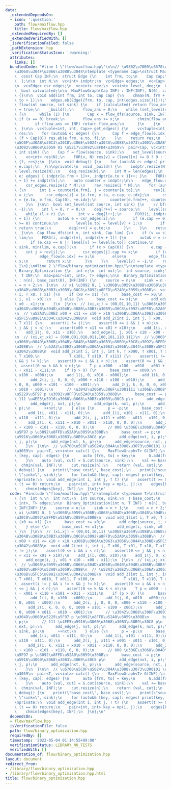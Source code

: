 ```yaml
---
data:
  _extendedDependsOn:
  - icon: ':question:'
    path: flow/maxflow.hpp
    title: flow/maxflow.hpp
  _extendedRequiredBy: []
  _extendedVerifiedWith: []
  _isVerificationFailed: false
  _pathExtension: hpp
  _verificationStatusIcon: ':warning:'
  attributes:
    links: []
  bundledCode: "#line 1 \"flow/maxflow.hpp\"\n\n// \u9802\u70B9\u6570\u306F\u6E21\u3055\
    \u306A\u304F\u3066\u3088\u3044\ntemplate <typename Cap>\nstruct MaxFlowGraph {\n\
    \  const Cap INF;\n  struct Edge {\n    int frm, to;\n    Cap cap;\n    int idx;\n\
    \  };\n\n  int N;\n  vc<int> indptr;\n  vc<Edge> edges;\n  vc<Cap> edge_flow;\n\
    \n  vc<Edge> csr_edges;\n  vc<int> rev;\n  vc<int> level, deq;\n  Cap flow_ans;\n\
    \  bool calculated;\n\n  MaxFlowGraph(Cap INF) : INF(INF), N(0), calculated(0)\
    \ {}\n\n  void add(int frm, int to, Cap cap) {\n    chmax(N, frm + 1);\n    chmax(N,\
    \ to + 1);\n    edges.eb(Edge({frm, to, cap, int(edges.size())}));\n  }\n\n  Cap\
    \ flow(int source, int sink) {\n    if (calculated) return flow_ans;\n    calculated\
    \ = true;\n    _build();\n    flow_ans = 0;\n    while (set_level(source, sink))\
    \ {\n      while (1) {\n        Cap x = flow_dfs(source, sink, INF);\n       \
    \ if (x == 0) break;\n        flow_ans += x;\n        chmin(flow_ans, INF);\n\
    \        if (flow_ans == INF) return flow_ans;\n      }\n    }\n    return flow_ans;\n\
    \  }\n\n  vc<tuple<int, int, Cap>> get_edges() {\n    vc<tuple<int, int, Cap>>\
    \ res;\n    for (auto&& e: edges) {\n      Cap f = edge_flow[e.idx];\n      if\
    \ (f > Cap(0)) res.eb(e.frm, e.to, f);\n    }\n    return res;\n  }\n\n  // \u6700\
    \u5C0F\u30AB\u30C3\u30C8\u306E\u5024\u304A\u3088\u3073\u3001\u30AB\u30C3\u30C8\
    \u3092\u8868\u3059 01 \u5217\u3092\u8FD4\u3059\n  pair<Cap, vc<int>> cut(int source,\
    \ int sink) {\n    Cap f = flow(source, sink);\n    set_level(source, sink);\n\
    \    vc<int> res(N);\n    FOR(v, N) res[v] = (level[v] >= 0 ? 0 : 1);\n    return\
    \ {f, res};\n  }\n\n  void debug() {\n    for (auto&& e: edges) print(e.frm, e.to,\
    \ e.cap);\n  }\n\nprivate:\n  void _build() {\n    indptr.resize(N + 1);\n   \
    \ level.resize(N);\n    deq.resize(N);\n    int M = len(edges);\n    for (auto&&\
    \ e: edges) { indptr[e.frm + 1]++, indptr[e.to + 1]++; }\n    FOR(v, N) indptr[v\
    \ + 1] += indptr[v];\n    auto counter = indptr;\n\n    edge_flow.resize(M);\n\
    \    csr_edges.resize(2 * M);\n    rev.resize(2 * M);\n    for (auto&& e: edges)\
    \ {\n      int i = counter[e.frm], j = counter[e.to];\n      rev[i] = j, rev[j]\
    \ = i;\n      csr_edges[i] = {e.frm, e.to, e.cap, e.idx};\n      csr_edges[j]\
    \ = {e.to, e.frm, Cap(0), ~e.idx};\n      counter[e.frm]++, counter[e.to]++;\n\
    \    }\n  }\n\n  bool set_level(int source, int sink) {\n    // bfs\n    fill(all(level),\
    \ -1);\n    int l = 0, r = 0;\n    deq[r++] = source;\n    level[source] = 0;\n\
    \    while (l < r) {\n      int v = deq[l++];\n      FOR3(i, indptr[v], indptr[v\
    \ + 1]) {\n        auto& e = csr_edges[i];\n        if (e.cap == 0 || level[e.to]\
    \ >= 0) continue;\n        level[e.to] = level[v] + 1;\n        if (e.to == sink)\
    \ return true;\n        deq[r++] = e.to;\n      }\n    }\n    return false;\n\
    \  }\n\n  Cap flow_dfs(int v, int sink, Cap lim) {\n    if (v == sink) return\
    \ lim;\n    FOR3(i, indptr[v], indptr[v + 1]) {\n      auto& e = csr_edges[i];\n\
    \      if (e.cap == 0 || level[v] >= level[e.to]) continue;\n      Cap x = flow_dfs(e.to,\
    \ sink, min(lim, e.cap));\n      if (x > Cap(0)) {\n        e.cap -= x;\n    \
    \    int j = rev[i];\n        csr_edges[j].cap += x;\n        if (e.idx >= 0)\n\
    \          edge_flow[e.idx] += x;\n        else\n          edge_flow[~e.idx] -=\
    \ x;\n        return x;\n      }\n    }\n    level[v] = -1;\n    return 0;\n \
    \ }\n};\n#line 2 \"flow/binary_optimization.hpp\"\n\ntemplate <typename T>\nstruct\
    \ Binary_Optimization {\n  int n;\n  int nxt;\n  int source, sink;\n  T base_cost;\n\
    \  T INF;\n  map<pair<int, int>, T> edges;\n\n  Binary_Optimization(int n, T INF)\
    \ : n(n), base_cost(0), INF(INF) {\n    source = n;\n    sink = n + 1;\n    nxt\
    \ = n + 2;\n  }\n\n  // xi \u3092 0, 1 \u306B\u3059\u308B\u3068\u304D\u306B\u304B\
    \u304B\u308B\u30B3\u30B9\u30C8\u3092\u8FFD\u52A0\u3059\u308B\n  void add_1(int\
    \ i, T x0, T x1) {\n    if (x0 <= x1) {\n      base_cost += x0;\n      add_edge(source,\
    \ i, x1 - x0);\n    } else {\n      base_cost += x1;\n      add_edge(i, sink,\
    \ x0 - x1);\n    }\n  }\n\n  // (xi,xj) = (00,01,10,11) \u3068\u3059\u308B\u3068\
    \u304D\u306B\u304B\u304B\u308B\u30B3\u30B9\u30C8\u3092\u8FFD\u52A0\u3059\u308B\
    \n  // \u52A3\u30E2 x00 + x11 <= x10 + x10 \u306B\u306A\u3063\u3066\u3044\u308B\
    \u5FC5\u8981\u304C\u3042\u308B\n  void add_2(int i, int j, T x00, T x01, T x10,\
    \ T x11) {\n    assert(i != j);\n    assert(0 <= i && i < n);\n    assert(0 <=\
    \ j && j < n);\n    assert(x00 + x11 <= x01 + x10);\n    add_1(i, x00, x10);\n\
    \    add_1(j, 0, x11 - x10);\n    add_edge(i, j, x01 + x10 - x00 - x11);\n  }\n\
    \n  // (xi,xj,xk) = (000,001,010,011,100,101,110,111)\n  // \u3068\u3059\u308B\
    \u3068\u304D\u306B\u304B\u304B\u308B\u30B3\u30B9\u30C8\u3092\u8FFD\u52A0\u3059\
    \u308B\n  // \u52A3\u30E2\u306B\u306A\u3063\u3066\u3044\u308B\u5FC5\u8981\u304C\
    \u3042\u308B\n  void add_3(int i, int j, int k, T x000, T x001, T x010, T x011,\
    \ T x100,\n             T x101, T x110, T x111) {\n    assert(i != j && i != k\
    \ && j != k);\n    assert(0 <= i && i < n);\n    assert(0 <= j && j < n);\n  \
    \  assert(0 <= k && k < n);\n    T p = x000 - x100 - x010 - x001 + x110 + x101\
    \ + x011 - x111;\n    if (p > 0) {\n      base_cost += x000;\n      add_1(i, 0,\
    \ x100 - x000);\n      add_1(j, 0, x010 - x000);\n      add_1(k, 0, x001 - x000);\n\
    \      add_2(i, j, 0, 0, 0, x000 + x110 - x100 - x010);\n      add_2(i, k, 0,\
    \ 0, 0, x000 + x101 - x100 - x001);\n      add_2(j, k, 0, 0, 0, x000 + x011 -\
    \ x010 - x001);\n      // \u3042\u3068\u306F\u3001111 \u306E\u3068\u304D\u306B\
    \u5229\u5F97 p \u3092\u8FFD\u52A0\u3059\u308B\n      base_cost -= p;\n      //\
    \ 111 \u4EE5\u5916\u3060\u3068\u30B3\u30B9\u30C8 p\n      add_edge(i, nxt, p);\n\
    \      add_edge(j, nxt, p);\n      add_edge(k, nxt, p);\n      add_edge(nxt, sink,\
    \ p);\n      ++nxt;\n    } else {\n      p = -p;\n      base_cost += x111;\n \
    \     add_1(i, x011 - x111, 0);\n      add_1(i, x101 - x111, 0);\n      add_1(i,\
    \ x110 - x111, 0);\n      add_2(i, j, x111 + x001 - x011 - x101, 0, 0, 0);\n \
    \     add_2(i, k, x111 + x010 - x011 - x110, 0, 0, 0);\n      add_2(j, k, x111\
    \ + x100 - x101 - x110, 0, 0, 0);\n      // 000 \u306E\u3068\u304D\u306B\u5229\
    \u5F97 p \u3092\u8FFD\u52A0\u3059\u308B\n      base_cost -= p;\n      // 000 \u4EE5\
    \u5916\u3060\u3068\u30B3\u30B9\u30C8 p\n      add_edge(nxt, i, p);\n      add_edge(nxt,\
    \ j, p);\n      add_edge(nxt, k, p);\n      add_edge(source, nxt, p);\n      ++nxt;\n\
    \    }\n  }\n\n  // \u6700\u5C0F\u5024\u304A\u3088\u3073\u300101 \u5217\u3092\u8FD4\
    \u3059\n  pair<T, vc<int>> calc() {\n    MaxFlowGraph<T> G(INF);\n    for (auto&&\
    \ [key, cap]: edges) {\n      auto [frm, to] = key;\n      G.add(frm, to, cap);\n\
    \    }\n    auto [val, cut] = G.cut(source, sink);\n    val += base_cost;\n  \
    \  chmin(val, INF);\n    cut.resize(n);\n    return {val, cut};\n  }\n\n  void\
    \ debug() {\n    print(\"base_cost\", base_cost);\n    print(\"source=\", source,\
    \ \"sink=\", sink);\n    for (auto&& [key, cap]: edges) print(key, cap);\n  }\n\
    \nprivate:\n  void add_edge(int i, int j, T t) {\n    assert(t >= 0);\n    if\
    \ (t == 0) return;\n    pair<int, int> key = mp(i, j);\n    edges[key] += t;\n\
    \    chmin(edges[key], INF);\n  }\n};\n"
  code: "#include \"flow/maxflow.hpp\"\n\ntemplate <typename T>\nstruct Binary_Optimization\
    \ {\n  int n;\n  int nxt;\n  int source, sink;\n  T base_cost;\n  T INF;\n  map<pair<int,\
    \ int>, T> edges;\n\n  Binary_Optimization(int n, T INF) : n(n), base_cost(0),\
    \ INF(INF) {\n    source = n;\n    sink = n + 1;\n    nxt = n + 2;\n  }\n\n  //\
    \ xi \u3092 0, 1 \u306B\u3059\u308B\u3068\u304D\u306B\u304B\u304B\u308B\u30B3\u30B9\
    \u30C8\u3092\u8FFD\u52A0\u3059\u308B\n  void add_1(int i, T x0, T x1) {\n    if\
    \ (x0 <= x1) {\n      base_cost += x0;\n      add_edge(source, i, x1 - x0);\n\
    \    } else {\n      base_cost += x1;\n      add_edge(i, sink, x0 - x1);\n   \
    \ }\n  }\n\n  // (xi,xj) = (00,01,10,11) \u3068\u3059\u308B\u3068\u304D\u306B\u304B\
    \u304B\u308B\u30B3\u30B9\u30C8\u3092\u8FFD\u52A0\u3059\u308B\n  // \u52A3\u30E2\
    \ x00 + x11 <= x10 + x10 \u306B\u306A\u3063\u3066\u3044\u308B\u5FC5\u8981\u304C\
    \u3042\u308B\n  void add_2(int i, int j, T x00, T x01, T x10, T x11) {\n    assert(i\
    \ != j);\n    assert(0 <= i && i < n);\n    assert(0 <= j && j < n);\n    assert(x00\
    \ + x11 <= x01 + x10);\n    add_1(i, x00, x10);\n    add_1(j, 0, x11 - x10);\n\
    \    add_edge(i, j, x01 + x10 - x00 - x11);\n  }\n\n  // (xi,xj,xk) = (000,001,010,011,100,101,110,111)\n\
    \  // \u3068\u3059\u308B\u3068\u304D\u306B\u304B\u304B\u308B\u30B3\u30B9\u30C8\
    \u3092\u8FFD\u52A0\u3059\u308B\n  // \u52A3\u30E2\u306B\u306A\u3063\u3066\u3044\
    \u308B\u5FC5\u8981\u304C\u3042\u308B\n  void add_3(int i, int j, int k, T x000,\
    \ T x001, T x010, T x011, T x100,\n             T x101, T x110, T x111) {\n  \
    \  assert(i != j && i != k && j != k);\n    assert(0 <= i && i < n);\n    assert(0\
    \ <= j && j < n);\n    assert(0 <= k && k < n);\n    T p = x000 - x100 - x010\
    \ - x001 + x110 + x101 + x011 - x111;\n    if (p > 0) {\n      base_cost += x000;\n\
    \      add_1(i, 0, x100 - x000);\n      add_1(j, 0, x010 - x000);\n      add_1(k,\
    \ 0, x001 - x000);\n      add_2(i, j, 0, 0, 0, x000 + x110 - x100 - x010);\n \
    \     add_2(i, k, 0, 0, 0, x000 + x101 - x100 - x001);\n      add_2(j, k, 0, 0,\
    \ 0, x000 + x011 - x010 - x001);\n      // \u3042\u3068\u306F\u3001111 \u306E\u3068\
    \u304D\u306B\u5229\u5F97 p \u3092\u8FFD\u52A0\u3059\u308B\n      base_cost -=\
    \ p;\n      // 111 \u4EE5\u5916\u3060\u3068\u30B3\u30B9\u30C8 p\n      add_edge(i,\
    \ nxt, p);\n      add_edge(j, nxt, p);\n      add_edge(k, nxt, p);\n      add_edge(nxt,\
    \ sink, p);\n      ++nxt;\n    } else {\n      p = -p;\n      base_cost += x111;\n\
    \      add_1(i, x011 - x111, 0);\n      add_1(i, x101 - x111, 0);\n      add_1(i,\
    \ x110 - x111, 0);\n      add_2(i, j, x111 + x001 - x011 - x101, 0, 0, 0);\n \
    \     add_2(i, k, x111 + x010 - x011 - x110, 0, 0, 0);\n      add_2(j, k, x111\
    \ + x100 - x101 - x110, 0, 0, 0);\n      // 000 \u306E\u3068\u304D\u306B\u5229\
    \u5F97 p \u3092\u8FFD\u52A0\u3059\u308B\n      base_cost -= p;\n      // 000 \u4EE5\
    \u5916\u3060\u3068\u30B3\u30B9\u30C8 p\n      add_edge(nxt, i, p);\n      add_edge(nxt,\
    \ j, p);\n      add_edge(nxt, k, p);\n      add_edge(source, nxt, p);\n      ++nxt;\n\
    \    }\n  }\n\n  // \u6700\u5C0F\u5024\u304A\u3088\u3073\u300101 \u5217\u3092\u8FD4\
    \u3059\n  pair<T, vc<int>> calc() {\n    MaxFlowGraph<T> G(INF);\n    for (auto&&\
    \ [key, cap]: edges) {\n      auto [frm, to] = key;\n      G.add(frm, to, cap);\n\
    \    }\n    auto [val, cut] = G.cut(source, sink);\n    val += base_cost;\n  \
    \  chmin(val, INF);\n    cut.resize(n);\n    return {val, cut};\n  }\n\n  void\
    \ debug() {\n    print(\"base_cost\", base_cost);\n    print(\"source=\", source,\
    \ \"sink=\", sink);\n    for (auto&& [key, cap]: edges) print(key, cap);\n  }\n\
    \nprivate:\n  void add_edge(int i, int j, T t) {\n    assert(t >= 0);\n    if\
    \ (t == 0) return;\n    pair<int, int> key = mp(i, j);\n    edges[key] += t;\n\
    \    chmin(edges[key], INF);\n  }\n};\n"
  dependsOn:
  - flow/maxflow.hpp
  isVerificationFile: false
  path: flow/binary_optimization.hpp
  requiredBy: []
  timestamp: '2022-05-04 01:14:55+09:00'
  verificationStatus: LIBRARY_NO_TESTS
  verifiedWith: []
documentation_of: flow/binary_optimization.hpp
layout: document
redirect_from:
- /library/flow/binary_optimization.hpp
- /library/flow/binary_optimization.hpp.html
title: flow/binary_optimization.hpp
---
```

